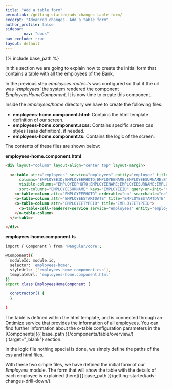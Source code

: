 ```yaml
---
title: "Add a table form"
permalink: /getting-started/adv-changes-table-form/
excerpt: "Advanced changes. Add a table form"
author_profile: false
sidebar:
        nav: "docs"
nav_exclude: true
layout: default
---
```


{% include base_path %}

In this section we are going to explain how to create the initial form that contains a table with
all the employees of the Bank.

In the previous step *employees.routes.ts* was configured so that if the url was *'employees'* the system rendered the component *EmployeesHomeComponent*. It is now time to create this component.

Inside the *employees/home* directory we have to create the following files:

* **employees-home.component.html:** Contains the html template definition of our screen.
* **employees-home.component.scss:** Contains specific screen css styles (saas definition), if needed.
* **employees-home.component.ts:** Contains the logic of the screen.

The contents of these files are shown below:

**employees-home.component.html**

```html
<div layout="column" layout-align="center top" layout-margin>

  <o-table attr="employees" service="employees" entity="employee" title="EMPLOYEES"
      columns="EMPLOYEEID;EMPLOYEEPHOTO;EMPLOYEENAME;EMPLOYEESURNAME;EMPLOYEEADDRESS;EMPLOYEESTARTDATE;EMPLOYEEEMAIL"
      visible-columns="EMPLOYEEPHOTO;EMPLOYEENAME;EMPLOYEESURNAME;EMPLOYEEADDRESS;EMPLOYEESTARTDATE;EMPLOYEEEMAIL"
      sort-columns="EMPLOYEESURNAME" keys="EMPLOYEEID" query-on-init="true" query-rows="10" quick-filter="yes">
    <o-table-column attr="EMPLOYEEPHOTO" orderable="no" searchable="no" type="image" image-type="base64" empty-image="assets/images/no-image.png" avatar="yes"></o-table-column>
    <o-table-column attr="EMPLOYEESTARTDATE" title="EMPLOYEESTARTDATE" type="date" format="LL"></o-table-column>
    <o-table-column attr="EMPLOYEETYPEID" title="EMPLOYEETYPEID">
      <o-table-cell-renderer-service service="employees" entity="employeeType" columns="EMPLOYEETYPEID;EMPLOYEETYPENAME" value-column="EMPLOYEETYPENAME"></o-table-cell-renderer-service>
    </o-table-column>
  </o-table>

</div>
```

**employees-home.component.ts**

```bash
import { Component } from '@angular/core';

@Component({
  moduleId: module.id,
  selector: 'employees-home',
  styleUrls: ['employees-home.component.css'],
  templateUrl: 'employees-home.component.html'
})
export class EmployeesHomeComponent {

  constructor() {
  }

}
```
The table is defined within the html template, and is connected through an Ontimize service that provides the information of all employees. You can find further information about the o-table configuration parameters in the [Components]({{ base_path }}/components/table/overview/){:target="_blank"} section.

In the logic file nothing special is done, we simply define the paths of the css and html files.

With these two simple files, we have defined the initial form of our *Employees* module. The form that will show the table with the details of each employee is explained [here]({{ base_path }}/getting-started/adv-changes-drill-down/).